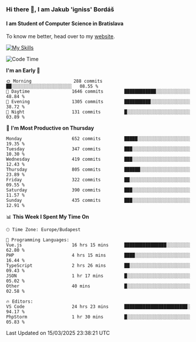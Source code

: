 ### Hi there 👋, I am Jakub 'igniss' Bordáš

#### I am Student of Computer Science in Bratislava
To know me better, head over to my [website](https://bordas.sk).

[![My Skills](https://skillicons.dev/icons?i=js,typescript,html,css,figma,svelte,vue,next,postgresql,nest,express,nodejs)](https://bordas.sk)


<!--START_SECTION:waka-->
![Code Time](http://img.shields.io/badge/Code%20Time-1%2C731%20hrs%2044%20mins-blue)

**I'm an Early 🐤** 

```text
🌞 Morning                288 commits         ██░░░░░░░░░░░░░░░░░░░░░░░   08.55 % 
🌆 Daytime                1646 commits        ████████████░░░░░░░░░░░░░   48.84 % 
🌃 Evening                1305 commits        ██████████░░░░░░░░░░░░░░░   38.72 % 
🌙 Night                  131 commits         █░░░░░░░░░░░░░░░░░░░░░░░░   03.89 % 
```
📅 **I'm Most Productive on Thursday** 

```text
Monday                   652 commits         █████░░░░░░░░░░░░░░░░░░░░   19.35 % 
Tuesday                  347 commits         ███░░░░░░░░░░░░░░░░░░░░░░   10.30 % 
Wednesday                419 commits         ███░░░░░░░░░░░░░░░░░░░░░░   12.43 % 
Thursday                 805 commits         ██████░░░░░░░░░░░░░░░░░░░   23.89 % 
Friday                   322 commits         ██░░░░░░░░░░░░░░░░░░░░░░░   09.55 % 
Saturday                 390 commits         ███░░░░░░░░░░░░░░░░░░░░░░   11.57 % 
Sunday                   435 commits         ███░░░░░░░░░░░░░░░░░░░░░░   12.91 % 
```


📊 **This Week I Spent My Time On** 

```text
🕑︎ Time Zone: Europe/Budapest

💬 Programming Languages: 
Vue.js                   16 hrs 15 mins      ████████████████░░░░░░░░░   62.80 % 
PHP                      4 hrs 15 mins       ████░░░░░░░░░░░░░░░░░░░░░   16.44 % 
TypeScript               2 hrs 26 mins       ██░░░░░░░░░░░░░░░░░░░░░░░   09.43 % 
JSON                     1 hr 17 mins        █░░░░░░░░░░░░░░░░░░░░░░░░   05.02 % 
Other                    40 mins             █░░░░░░░░░░░░░░░░░░░░░░░░   02.58 % 

🔥 Editors: 
VS Code                  24 hrs 23 mins      ████████████████████████░   94.17 % 
PhpStorm                 1 hr 30 mins        █░░░░░░░░░░░░░░░░░░░░░░░░   05.83 % 
```


 Last Updated on 15/03/2025 23:38:21 UTC
<!--END_SECTION:waka-->
